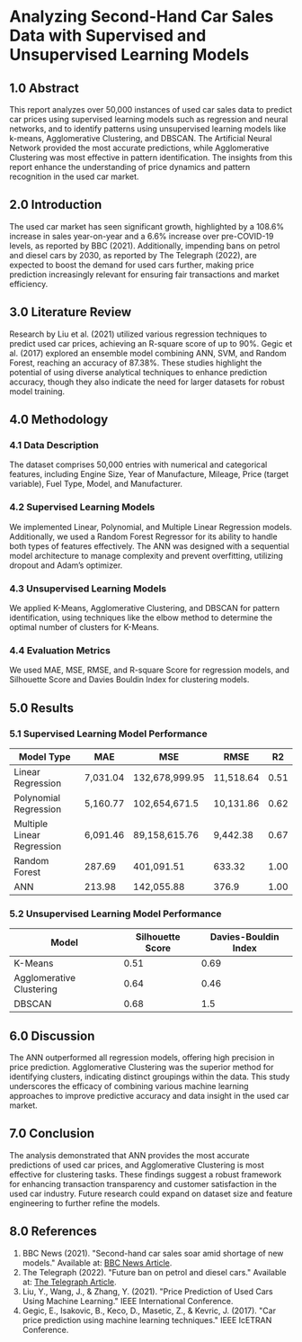 # Analyzing Second-Hand Car Sales Data with Supervised and Unsupervised Learning Models

## 1.0 Abstract
This report analyzes over 50,000 instances of used car sales data to predict car prices using supervised learning models such as regression and neural networks, and to identify patterns using unsupervised learning models like k-means, Agglomerative Clustering, and DBSCAN. The Artificial Neural Network provided the most accurate predictions, while Agglomerative Clustering was most effective in pattern identification. The insights from this report enhance the understanding of price dynamics and pattern recognition in the used car market.

## 2.0 Introduction
The used car market has seen significant growth, highlighted by a 108.6% increase in sales year-on-year and a 6.6% increase over pre-COVID-19 levels, as reported by BBC (2021). Additionally, impending bans on petrol and diesel cars by 2030, as reported by The Telegraph (2022), are expected to boost the demand for used cars further, making price prediction increasingly relevant for ensuring fair transactions and market efficiency.

## 3.0 Literature Review
Research by Liu et al. (2021) utilized various regression techniques to predict used car prices, achieving an R-square score of up to 90%. Gegic et al. (2017) explored an ensemble model combining ANN, SVM, and Random Forest, reaching an accuracy of 87.38%. These studies highlight the potential of using diverse analytical techniques to enhance prediction accuracy, though they also indicate the need for larger datasets for robust model training.

## 4.0 Methodology

### 4.1 Data Description
The dataset comprises 50,000 entries with numerical and categorical features, including Engine Size, Year of Manufacture, Mileage, Price (target variable), Fuel Type, Model, and Manufacturer.

### 4.2 Supervised Learning Models
We implemented Linear, Polynomial, and Multiple Linear Regression models. Additionally, we used a Random Forest Regressor for its ability to handle both types of features effectively. The ANN was designed with a sequential model architecture to manage complexity and prevent overfitting, utilizing dropout and Adam’s optimizer.

### 4.3 Unsupervised Learning Models
We applied K-Means, Agglomerative Clustering, and DBSCAN for pattern identification, using techniques like the elbow method to determine the optimal number of clusters for K-Means.

### 4.4 Evaluation Metrics
We used MAE, MSE, RMSE, and R-square Score for regression models, and Silhouette Score and Davies Bouldin Index for clustering models.

## 5.0 Results

### 5.1 Supervised Learning Model Performance

| Model Type                  | MAE        | MSE             | RMSE      | R2    |
|-----------------------------|------------|-----------------|-----------|-------|
| Linear Regression           | 7,031.04   | 132,678,999.95  | 11,518.64 | 0.51  |
| Polynomial Regression       | 5,160.77   | 102,654,671.5   | 10,131.86 | 0.62  |
| Multiple Linear Regression  | 6,091.46   | 89,158,615.76   | 9,442.38  | 0.67  |
| Random Forest               | 287.69     | 401,091.51      | 633.32    | 1.00  |
| ANN                         | 213.98     | 142,055.88      | 376.9     | 1.00  |

### 5.2 Unsupervised Learning Model Performance

| Model                          | Silhouette Score | Davies-Bouldin Index |
|--------------------------------|------------------|----------------------|
| K-Means                        | 0.51             | 0.69                 |
| Agglomerative Clustering       | 0.64             | 0.46                 |
| DBSCAN                         | 0.68             | 1.5                  |

## 6.0 Discussion
The ANN outperformed all regression models, offering high precision in price prediction. Agglomerative Clustering was the superior method for identifying clusters, indicating distinct groupings within the data. This study underscores the efficacy of combining various machine learning approaches to improve predictive accuracy and data insight in the used car market.

## 7.0 Conclusion
The analysis demonstrated that ANN provides the most accurate predictions of used car prices, and Agglomerative Clustering is most effective for clustering tasks. These findings suggest a robust framework for enhancing transaction transparency and customer satisfaction in the used car industry. Future research could expand on dataset size and feature engineering to further refine the models.

## 8.0 References
1. BBC News (2021). "Second-hand car sales soar amid shortage of new models." Available at: [BBC News Article](https://www.bbc.co.uk/news/business-58150025).
2. The Telegraph (2022). "Future ban on petrol and diesel cars." Available at: [The Telegraph Article](https://www.telegraph.co.uk/cars/).
3. Liu, Y., Wang, J., & Zhang, Y. (2021). "Price Prediction of Used Cars Using Machine Learning." IEEE International Conference.
4. Gegic, E., Isakovic, B., Keco, D., Masetic, Z., & Kevric, J. (2017). "Car price prediction using machine learning techniques." IEEE IcETRAN Conference.

